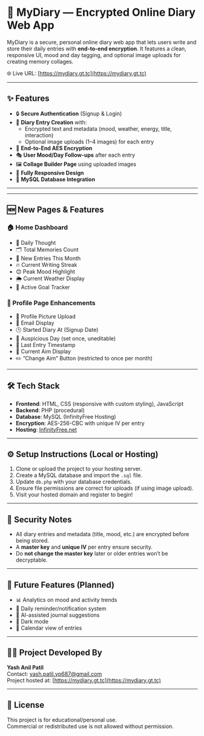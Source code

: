 # 📔 MyDiary — Encrypted Online Diary Web App

MyDiary is a secure, personal online diary web app that lets users write and store their daily entries with **end-to-end encryption**. It features a clean, responsive UI, mood and day tagging, and optional image uploads for creating memory collages.

🌐 Live URL: [https://mydiary.gt.tc](https://mydiary.gt.tc)

---

## ✨ Features

- 🔒 **Secure Authentication** (Signup & Login)
- 📝 **Diary Entry Creation** with:
  - Encrypted text and metadata (mood, weather, energy, title, interaction)
  - Optional image uploads (1–4 images) for each entry
- 🔐 **End-to-End AES Encryption**
- 🎭 **User Mood/Day Follow-ups** after each entry
- 🖼️ **Collage Builder Page** using uploaded images
- 📱 **Fully Responsive Design**
- 💾 **MySQL Database Integration**

---
---

## 🆕 New Pages & Features

### 🏠 Home Dashboard
- 🧠 Daily Thought
- 🗂️ Total Memories Count
- 📅 New Entries This Month
- 🔥 Current Writing Streak
- 😊 Peak Mood Highlight
- 🌦️ Current Weather Display
- 🎯 Active Goal Tracker

### 👤 Profile Page Enhancements
- 📸 Profile Picture Upload
- 📧 Email Display
- 🕒 Started Diary At (Signup Date)
- 🌟 Auspicious Day (set once, uneditable)
- 📝 Last Entry Timestamp
- 🎯 Current Aim Display
- ✏️ “Change Aim” Button (restricted to once per month)

---


## 🛠️ Tech Stack

- **Frontend**: HTML, CSS (responsive with custom styling), JavaScript
- **Backend**: PHP (procedural)
- **Database**: MySQL (InfinityFree Hosting)
- **Encryption**: AES-256-CBC with unique IV per entry
- **Hosting**: [InfinityFree.net](https://infinityfree.net)

---

## ⚙️ Setup Instructions (Local or Hosting)

1. Clone or upload the project to your hosting server.
2. Create a MySQL database and import the `.sql` file.
3. Update `db.php` with your database credentials.
4. Ensure file permissions are correct for uploads (if using image upload).
5. Visit your hosted domain and register to begin!

---

## 🔐 Security Notes

- All diary entries and metadata (title, mood, etc.) are encrypted before being stored.
- A **master key** and **unique IV** per entry ensure security.
- Do **not change the master key** later or older entries won’t be decryptable.

---

## 🚀 Future Features (Planned)

- 📊 Analytics on mood and activity trends
- 🔔 Daily reminder/notification system
- 🧠 AI-assisted journal suggestions
- 🌙 Dark mode
- 📅 Calendar view of entries

---

## 👨‍💻 Project Developed By

**Yash Anil Patil**  
Contact: yash.patil.yp687@gmail.com  
Project hosted at: [https://mydiary.gt.tc](https://mydiary.gt.tc)

---

## 📜 License

This project is for educational/personal use.  
Commercial or redistributed use is not allowed without permission.

